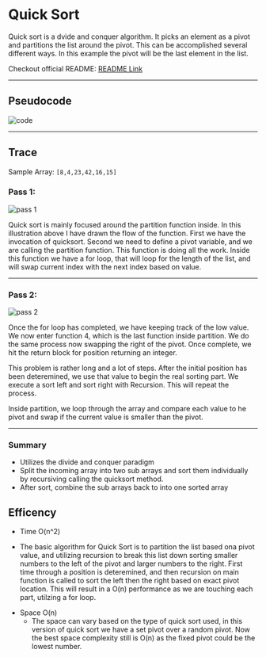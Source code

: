 # Quick Sort
Quick sort is a dvide and conquer algorithm. It picks an element as a pivot and partitions the list around the pivot. This can be accomplished several different ways. In this example the pivot will be the last element in the list.

Checkout official README: [README Link](./README.md)

---

## Pseudocode
![code](/assets/quick_sort/pseudo_code.png)

---

## Trace
 Sample Array: `[8,4,23,42,16,15]`

### Pass 1:
![pass 1](/assets/quick_sort/pass_1.png)

Quick sort is mainly focused around the partition function inside. In this illustration above I have drawn the flow of the function. First we have the invocation of quicksort. Second we need to define a pivot variable, and we are calling the partition function. This function is doing all the work. Inside this function we have a for loop, that will loop for the length of the list, and will swap current index with the next index based on value.

---

### Pass 2:
![pass 2](/assets/quick_sort/pass_2.png)

Once the for loop has completed, we have keeping track of the low value. We now enter function 4, which is the last function inside partition. We do the same process now swapping the right of the pivot. Once complete, we hit the return block for position returning an integer.

This problem is rather long and a lot of steps. After the initial position has been deteremined, we use that value to begin the real sorting part. We execute a sort left and sort right with Recursion. This will repeat the process.

Inside partition, we loop through the array and compare each value to he pivot and swap if the current value is smaller than the pivot.

---

### Summary
- Utilizes the divide and conquer paradigm
- Split the incoming array into two sub arrays and sort them individually by recursiving calling the quicksort method.
- After sort, combine the sub arrays back to into one sorted array


## Efficency
* Time O(n^2)
- The basic algorithm for Quick Sort is to partition the list based ona pivot value, and utilizing recursion to break this list down sorting smaller numbers to the left of the pivot and larger numbers to the right. First time through a position is deteremined, and then recursion on main function is called to sort the left then the right based on exact pivot location. This will result in a O(n) performance as we are touching each part, utilzing a for loop.
* Space O(n)
    - The space can vary based on the type of quick sort used, in this version of quick sort we have a set pivot over a random pivot. Now the best space complexity still is O(n) as the fixed pivot could be the lowest number.

